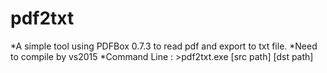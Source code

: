 # pdf2txt

*A simple tool using PDFBox 0.7.3 to read pdf and export to txt file. 
*Need to compile by vs2015
*Command Line : >pdf2txt.exe [src path] [dst path]
